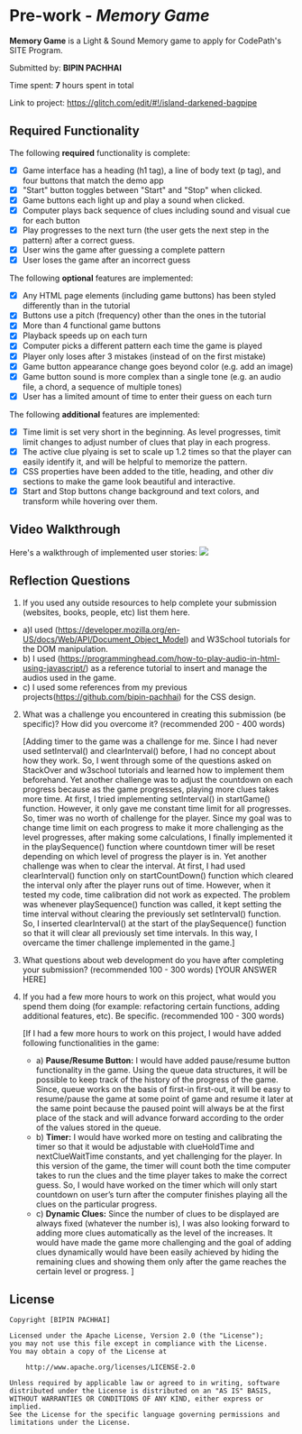 # Pre-work - *Memory Game*

**Memory Game** is a Light & Sound Memory game to apply for CodePath's SITE Program. 

Submitted by: **BIPIN PACHHAI**

Time spent: **7** hours spent in total

Link to project: https://glitch.com/edit/#!/island-darkened-bagpipe

## Required Functionality

The following **required** functionality is complete:

* [x] Game interface has a heading (h1 tag), a line of body text (p tag), and four buttons that match the demo app
* [x] "Start" button toggles between "Start" and "Stop" when clicked. 
* [x] Game buttons each light up and play a sound when clicked. 
* [x] Computer plays back sequence of clues including sound and visual cue for each button
* [x] Play progresses to the next turn (the user gets the next step in the pattern) after a correct guess. 
* [x] User wins the game after guessing a complete pattern
* [x] User loses the game after an incorrect guess

The following **optional** features are implemented:

* [x] Any HTML page elements (including game buttons) has been styled differently than in the tutorial
* [x] Buttons use a pitch (frequency) other than the ones in the tutorial
* [x] More than 4 functional game buttons
* [x] Playback speeds up on each turn
* [x] Computer picks a different pattern each time the game is played
* [x] Player only loses after 3 mistakes (instead of on the first mistake)
* [x] Game button appearance change goes beyond color (e.g. add an image)
* [x] Game button sound is more complex than a single tone (e.g. an audio file, a chord, a sequence of multiple tones)
* [x] User has a limited amount of time to enter their guess on each turn

The following **additional** features are implemented:

* [x] Time limit is set very short in the beginning. As level progresses, timit limit changes to adjust number of clues that play in each progress.
* [x] The active clue plyaing is set to scale up 1.2 times so that the player can easily identify it, and will be helpful to memorize the pattern.
* [x] CSS properties have been added to the title, heading, and other div sections to make the game look beautiful and interactive.
* [x] Start and Stop buttons change background and text colors, and transform while hovering over them. 

## Video Walkthrough

Here's a walkthrough of implemented user stories:
![](your-link-here)


## Reflection Questions
1. If you used any outside resources to help complete your submission (websites, books, people, etc) list them here. 
  * a)I used (https://developer.mozilla.org/en-US/docs/Web/API/Document_Object_Model) and W3School tutorials for the DOM manipulation. 
  * b) I used (https://programminghead.com/how-to-play-audio-in-html-using-javascript/) as a reference tutorial to insert and manage the audios used in the game.
  * c) I used some references from my previous projects(https://github.com/bipin-pachhai) for the CSS design.

2. What was a challenge you encountered in creating this submission (be specific)? How did you overcome it? (recommended 200 - 400 words) 

      [Adding timer to the game was a challenge for me. Since I had never used setInterval() and clearInterval() before, I had no concept about how they work. So, I went through 
      some of the questions asked on StackOver and w3school tutorials and learned how to implement them beforehand. Yet another challenge was to adjust the countdown on each progress 
      because as the game progresses, playing more clues takes more time. At first, I tried implementing setInterval() in startGame() function. However, it only gave me constant time 
      limit for all progresses. So, timer was no worth of challenge for the player. Since my goal was to change time limit on each progress to make it more challenging as the level 
      progresses, after making some calculations, I finally implemented it in the playSequence() function where countdown timer will be reset depending on which level of progress the
      player is in. Yet another challenge was when to clear the interval. At first, I had used clearInterval() function only on startCountDown() function which cleared the interval only after 
      the player runs out of time. However, when it tested my code, time calibration did not work as expected. The problem was whenever playSequence() function was called, it kept 
      setting the time interval without clearing the previously set setInterval() function. So, I inserted clearInterval() at the start of the playSequence() function so that it will 
      clear all previously set time intervals. In this way, I overcame the timer challenge implemented in the game.]

3. What questions about web development do you have after completing your submission? (recommended 100 - 300 words) 
[YOUR ANSWER HERE]

4. If you had a few more hours to work on this project, what would you spend them doing (for example: refactoring certain functions, adding additional features, etc). Be specific. (recommended 100 - 300 words) 

    [If I had a few more hours to work on this project, I would have added following functionalities in the game:
    * a)	**Pause/Resume Button:** I would have added pause/resume button functionality in the game. Using the queue data structures, it will be possible to keep track of the history of the progress of the game. Since, queue works on the basis of first-in first-out, it will be easy to resume/pause the game at some point of game and resume it later at the same point because the paused point will always be at the first place of the stack and will advance forward according to the order of the values stored in the queue. 
    * b)	 **Timer:** I would have worked more on testing and calibrating the timer so that it would be adjustable with clueHoldTime and nextClueWaitTime constants, and yet challenging for the player. In this version of the game, the timer will count both the time computer takes to run the clues and the time player takes to make the correct guess. So, I would have worked on the timer which will only start  countdown on user’s turn after the computer finishes playing all the clues on the particular progress.
    * c)	**Dynamic Clues:** Since the number of clues to be displayed are always fixed (whatever the number is), I was also looking forward to adding more clues automatically as the level  of the increases. It would have made the game more challenging and the goal of adding clues dynamically would have been easily achieved by hiding the remaining clues and showing them only after the game reaches the certain level or progress.
    ]



## License

    Copyright [BIPIN PACHHAI]

    Licensed under the Apache License, Version 2.0 (the "License");
    you may not use this file except in compliance with the License.
    You may obtain a copy of the License at

        http://www.apache.org/licenses/LICENSE-2.0

    Unless required by applicable law or agreed to in writing, software
    distributed under the License is distributed on an "AS IS" BASIS,
    WITHOUT WARRANTIES OR CONDITIONS OF ANY KIND, either express or implied.
    See the License for the specific language governing permissions and
    limitations under the License.